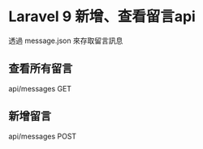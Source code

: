 # Laravel 9 新增、查看留言api

透過 message.json 來存取留言訊息

## 查看所有留言
api/messages GET

## 新增留言
api/messages POST
